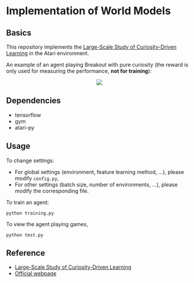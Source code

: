 # Implementation of World Models
## Basics
This repository implements the [Large-Scale Study of Curiosity-Driven Learning](https://pathak22.github.io/large-scale-curiosity/resources/largeScaleCuriosity2018.pdf) in the Atari environment.

An example of an agent playing Breakout with pure curiosity (the reward is only used for measuring the performance, **not for training**):
<p align="center">
  <img src="/paper%20reproduction/Large-Scale%20Study%20of%20Curiosity-Driven%20Learning/Figures/gameplay.gif" />
</p>

## Dependencies
- tensorflow
- gym
- atari-py

## Usage

To change settings:
- For global settings (environment, feature learning method, ...), please modify `config.py`,
- For other settings (batch size, number of environments, ...), please modify the corresponding file.

To train an agent:
```
python training.py
```

To view the agent playing games,
```
python test.py
```

## Reference
- [Large-Scale Study of Curiosity-Driven Learning](https://pathak22.github.io/large-scale-curiosity/resources/largeScaleCuriosity2018.pdf)
- [Official webpage](https://pathak22.github.io/large-scale-curiosity/)
